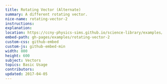 ```yaml
---
title: Rotating Vector (Alternate)
summary: A different rotating vector.
nice-name: rotating-vector-2
instructions: 
explanation:
location: https://ccny-physics-sims.github.io/science-library/examples/rotating-vector-2/
embed-path: gh-pages/examples/rotating-vector-2
custom-css: github-embed
custom-js: github-embed-min
width: 800
height: 600
subject: Vectors
topics: Basic Usage
contributors:
updated: 2017-04-05
---
```

